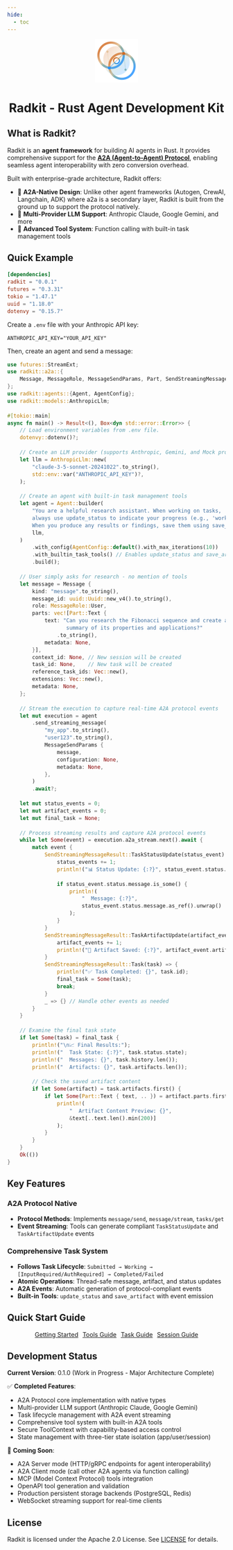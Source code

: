 ```yaml
---
hide:
  - toc
---
```


<div style="text-align: center;">
  <div class="centered-logo-text-group">
    <img src="assets/logo.svg" alt="RadKit Logo" width="100">
    <h1>Radkit - Rust Agent Development Kit</h1>
  </div>
</div>

## What is Radkit?

Radkit is an **agent framework** for building AI agents in Rust. It provides comprehensive support for the [**A2A (Agent-to-Agent) Protocol**](https://a2a-protocol.org), enabling seamless agent interoperability with zero conversion overhead.

Built with enterprise-grade architecture, Radkit offers:
- 🚀 **A2A-Native Design**: Unlike other agent frameworks (Autogen, CrewAI, Langchain, ADK) where a2a is a secondary layer, Radkit is built from the ground up to support the protocol natively.
- 🤖 **Multi-Provider LLM Support**: Anthropic Claude, Google Gemini, and more
- 🔧 **Advanced Tool System**: Function calling with built-in task management tools

## Quick Example

```toml
[dependencies]
radkit = "0.0.1"
futures = "0.3.31"
tokio = "1.47.1"
uuid = "1.18.0"
dotenvy = "0.15.7"
```

Create a `.env` file with your Anthropic API key:

```dotenv
ANTHROPIC_API_KEY="YOUR_API_KEY"
```

Then, create an agent and send a message:

```rust
use futures::StreamExt;
use radkit::a2a::{
    Message, MessageRole, MessageSendParams, Part, SendStreamingMessageResult, TaskState,
};
use radkit::agents::{Agent, AgentConfig};
use radkit::models::AnthropicLlm;

#[tokio::main]
async fn main() -> Result<(), Box<dyn std::error::Error>> {
    // Load environment variables from .env file.
    dotenvy::dotenv()?;

    // Create an LLM provider (supports Anthropic, Gemini, and Mock providers)
    let llm = AnthropicLlm::new(
        "claude-3-5-sonnet-20241022".to_string(),
        std::env::var("ANTHROPIC_API_KEY")?,
    );

    // Create an agent with built-in task management tools
    let agent = Agent::builder(
        "You are a helpful research assistant. When working on tasks,
        always use update_status to indicate your progress (e.g., 'working' when processing, 'completed' when done.
        When you produce any results or findings, save them using save_artifact so they can be retrieved later.",
        llm,
    )
        .with_config(AgentConfig::default().with_max_iterations(10))
        .with_builtin_task_tools() // Enables update_status and save_artifact tools
        .build();

    // User simply asks for research - no mention of tools
    let message = Message {
        kind: "message".to_string(),
        message_id: uuid::Uuid::new_v4().to_string(),
        role: MessageRole::User,
        parts: vec![Part::Text {
            text: "Can you research the Fibonacci sequence and create a \
                   summary of its properties and applications?"
                .to_string(),
            metadata: None,
        }],
        context_id: None, // New session will be created
        task_id: None,    // New task will be created
        reference_task_ids: Vec::new(),
        extensions: Vec::new(),
        metadata: None,
    };

    // Stream the execution to capture real-time A2A protocol events
    let mut execution = agent
        .send_streaming_message(
            "my_app".to_string(),
            "user123".to_string(),
            MessageSendParams {
                message,
                configuration: None,
                metadata: None,
            },
        )
        .await?;

    let mut status_events = 0;
    let mut artifact_events = 0;
    let mut final_task = None;

    // Process streaming results and capture A2A protocol events
    while let Some(event) = execution.a2a_stream.next().await {
        match event {
            SendStreamingMessageResult::TaskStatusUpdate(status_event) => {
                status_events += 1;
                println!("📊 Status Update: {:?}", status_event.status.state);

                if status_event.status.message.is_some() {
                    println!(
                        "  Message: {:?}",
                        status_event.status.message.as_ref().unwrap()
                    );
                }
            }
            SendStreamingMessageResult::TaskArtifactUpdate(artifact_event) => {
                artifact_events += 1;
                println!("💾 Artifact Saved: {:?}", artifact_event.artifact.name);
            }
            SendStreamingMessageResult::Task(task) => {
                println!("✅ Task Completed: {}", task.id);
                final_task = Some(task);
                break;
            }
            _ => {} // Handle other events as needed
        }
    }

    // Examine the final task state
    if let Some(task) = final_task {
        println!("\n📈 Final Results:");
        println!("  Task State: {:?}", task.status.state);
        println!("  Messages: {}", task.history.len());
        println!("  Artifacts: {}", task.artifacts.len());

        // Check the saved artifact content
        if let Some(artifact) = task.artifacts.first() {
            if let Some(Part::Text { text, .. }) = artifact.parts.first() {
                println!(
                    "  Artifact Content Preview: {}",
                    &text[..text.len().min(200)]
                );
            }
        }
    }
    Ok(())
}
```

## Key Features

### A2A Protocol Native
- **Protocol Methods**: Implements `message/send`, `message/stream`, `tasks/get`
- **Event Streaming**: Tools can generate compliant `TaskStatusUpdate` and `TaskArtifactUpdate` events

### Comprehensive Task System
- **Follows Task Lifecycle**: `Submitted → Working → [InputRequired/AuthRequired] → Completed/Failed`
- **Atomic Operations**: Thread-safe message, artifact, and status updates
- **A2A Events**: Automatic generation of protocol-compliant events
- **Built-in Tools**: `update_status` and `save_artifact` with event emission


## Quick Start Guide

<div id="centered-install-tabs" class="install-command-container" markdown="1">
<p style="text-align:center;">
  <a href="getting-started/" class="md-button" style="margin:3px">Getting Started</a>
  <a href="tools/" class="md-button" style="margin:3px">Tools Guide</a>
  <a href="tasks/" class="md-button" style="margin:3px">Task Guide</a>
  <a href="sessions/" class="md-button" style="margin:3px">Session Guide</a>
</p>
</div>

## Development Status

**Current Version**: 0.1.0 (Work in Progress - Major Architecture Complete)

✅ **Completed Features**:
- A2A Protocol core implementation with native types
- Multi-provider LLM support (Anthropic Claude, Google Gemini)
- Task lifecycle management with A2A event streaming
- Comprehensive tool system with built-in A2A tools
- Secure ToolContext with capability-based access control
- State management with three-tier state isolation (app/user/session)

🚧 **Coming Soon**:
- A2A Server mode (HTTP/gRPC endpoints for agent interoperability)
- A2A Client mode (call other A2A agents via function calling)
- MCP (Model Context Protocol) tools integration
- OpenAPI tool generation and validation
- Production persistent storage backends (PostgreSQL, Redis)
- WebSocket streaming support for real-time clients

## License

Radkit is licensed under the Apache 2.0 License. See [LICENSE](https://github.com/microagents//blob/main/LICENSE) for details.